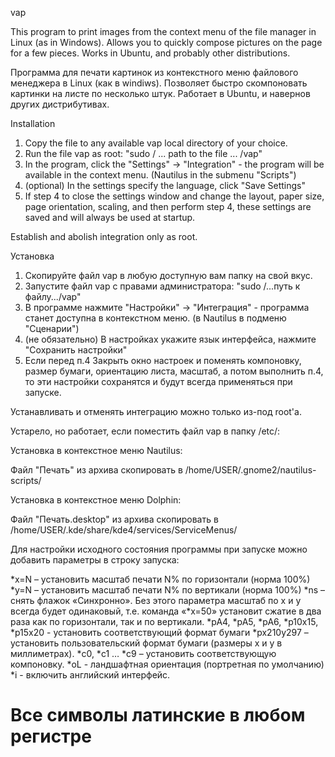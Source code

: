 vap

This program to print images from the context menu of the file manager in Linux (as in Windows).
Allows you to quickly compose pictures on the page for a few pieces.
Works in Ubuntu, and probably other distributions.

Программа для печати картинок из контекстного меню файлового менеджера в Linux (как в windiws).
Позволяет быстро скомпоновать картинки на листе по несколько штук.
Работает в Ubuntu, и навернов других дистрибутивах.


Installation
1. Copy the file to any available vap local directory of your choice.
2. Run the file vap as root:
"sudo / ... path to the file ... /vap"
3. In the program, click the "Settings" -> "Integration" - the program will be available in the context menu.
(Nautilus in the submenu "Scripts")
4. (optional) In the settings specify the language, click "Save Settings"
5. If step 4 to close the settings window and change the layout, paper size, page orientation, scaling,
and then perform step 4, these settings are saved and will always be used at startup.

Establish and abolish integration only as root.

Установка
1. Скопируйте файл vap в любую доступную вам папку на свой вкус.
2. Запустите файл vap с правами администратора:
"sudo /...путь к файлу.../vap"
3. В программе нажмите "Настройки" -> "Интеграция" - программа станет доступна в контекстном меню.
(в Nautilus в подменю "Сценарии") 
4. (не обязательно) В настройках укажите язык интерфейса, нажмите "Сохранить настройки"
5. Если перед п.4 Закрыть окно настроек и поменять компоновку, размер бумаги, ориентацию листа, масштаб,
а потом выполнить п.4, то эти настройки сохранятся и будут всегда применяться при запуске.

Устанавливать и отменять интеграцию можно только из-под root'а.


 




Устарело, но работает, если поместить файл vap в папку /etc/:

Установка в контекстное меню Nautilus:

Файл "Печать" из архива скопировать в /home/USER/.gnome2/nautilus-scripts/

Установка в контекстное меню Dolphin:

Файл "Печать.desktop" из архива скопировать в /home/USER/.kde/share/kde4/services/ServiceMenus/

Для настройки исходного состояния программы при запуске можно добавить параметры в строку запуска:

*x=N – установить масштаб печати N% по горизонтали (норма 100%)
*y=N – установить масштаб печати N% по вертикали (норма 100%)
*ns – снять флажок «Синхронно». Без этого параметра масштаб по х и y всегда будет одинаковый, т.е. команда 
           «*x=50» установит сжатие в два раза как по горизонтали, так и по вертикали.
*рА4, *рА5, *рА6, *р10х15, *p15x20 - установить соответствующий формат бумаги
*px210y297 – установить пользовательский формат бумаги (размеры x и y в миллиметрах).
*с0, *с1 … *с9 – установить соответствующую компоновку.
*oL - ландшафтная ориентация (портретная по умолчанию)
*i - включить английский интерфейс.

Все символы латинские в любом регистре
===
